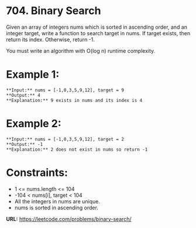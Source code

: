 # 704. Binary Search
Given an array of integers nums which is sorted in ascending order, and an integer target, write a function to search target in nums. If target exists, then return its index. Otherwise, return -1.

You must write an algorithm with O(log n) runtime complexity.

# Example 1:
```
**Input:** nums = [-1,0,3,5,9,12], target = 9
**Output:** 4
**Explanation:** 9 exists in nums and its index is 4
```

# Example 2:
```
**Input:** nums = [-1,0,3,5,9,12], target = 2
**Output:** -1
**Explanation:** 2 does not exist in nums so return -1
```

# Constraints:

- 1 <= nums.length <= 104
- -104 < nums[i], target < 104
- All the integers in nums are unique.
- nums is sorted in ascending order.

**URL:** https://leetcode.com/problems/binary-search/
